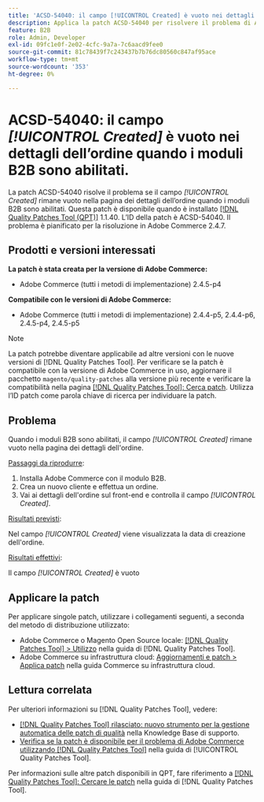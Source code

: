 ```yaml
---
title: 'ACSD-54040: il campo [!UICONTROL Created] è vuoto nei dettagli dell’ordine quando i moduli B2B sono abilitati'
description: Applica la patch ACSD-54040 per risolvere il problema di Adobe Commerce, in cui il campo [!UICONTROL Created] è vuoto nella pagina dei dettagli dell’ordine quando i moduli B2B sono abilitati.
feature: B2B
role: Admin, Developer
exl-id: 09fc1e0f-2e02-4cfc-9a7a-7c6aacd9fee0
source-git-commit: 81c78439f7c243437b7b76dc80560c847af95ace
workflow-type: tm+mt
source-wordcount: '353'
ht-degree: 0%

---
```


# ACSD-54040: il campo *[!UICONTROL Created]* è vuoto nei dettagli dell’ordine quando i moduli B2B sono abilitati.

La patch ACSD-54040 risolve il problema se il campo *[!UICONTROL Created]* rimane vuoto nella pagina dei dettagli dell’ordine quando i moduli B2B sono abilitati. Questa patch è disponibile quando è installato [[!DNL Quality Patches Tool (QPT)]](https://experienceleague.adobe.com/en/docs/commerce-knowledge-base/kb/announcements/commerce-announcements/magento-quality-patches-released-new-tool-to-self-serve-quality-patches) 1.1.40. L’ID della patch è ACSD-54040. Il problema è pianificato per la risoluzione in Adobe Commerce 2.4.7.

## Prodotti e versioni interessati

**La patch è stata creata per la versione di Adobe Commerce:**

* Adobe Commerce (tutti i metodi di implementazione) 2.4.5-p4

**Compatibile con le versioni di Adobe Commerce:**

* Adobe Commerce (tutti i metodi di implementazione) 2.4.4-p5, 2.4.4-p6, 2.4.5-p4, 2.4.5-p5

>[!NOTE]
>
>La patch potrebbe diventare applicabile ad altre versioni con le nuove versioni di [!DNL Quality Patches Tool]. Per verificare se la patch è compatibile con la versione di Adobe Commerce in uso, aggiornare il pacchetto `magento/quality-patches` alla versione più recente e verificare la compatibilità nella pagina [[!DNL Quality Patches Tool]: Cerca patch](https://experienceleague.adobe.com/tools/commerce-quality-patches/index.html). Utilizza l’ID patch come parola chiave di ricerca per individuare la patch.

## Problema

Quando i moduli B2B sono abilitati, il campo *[!UICONTROL Created]* rimane vuoto nella pagina dei dettagli dell&#39;ordine.

<u>Passaggi da riprodurre</u>:

1. Installa Adobe Commerce con il modulo B2B.
1. Crea un nuovo cliente e effettua un ordine.
1. Vai ai dettagli dell&#39;ordine sul front-end e controlla il campo *[!UICONTROL Created]*.

<u>Risultati previsti</u>:

Nel campo *[!UICONTROL Created]* viene visualizzata la data di creazione dell&#39;ordine.

<u>Risultati effettivi</u>:

Il campo *[!UICONTROL Created]* è vuoto

## Applicare la patch

Per applicare singole patch, utilizzare i collegamenti seguenti, a seconda del metodo di distribuzione utilizzato:

* Adobe Commerce o Magento Open Source locale: [[!DNL Quality Patches Tool] > Utilizzo](/help/tools/quality-patches-tool/usage.md) nella guida di [!DNL Quality Patches Tool].
* Adobe Commerce su infrastruttura cloud: [Aggiornamenti e patch > Applica patch](https://experienceleague.adobe.com/docs/commerce-cloud-service/user-guide/develop/upgrade/apply-patches.html) nella guida Commerce su infrastruttura cloud.

## Lettura correlata

Per ulteriori informazioni su [!DNL Quality Patches Tool], vedere:

* [[!DNL Quality Patches Tool] rilasciato: nuovo strumento per la gestione automatica delle patch di qualità](https://experienceleague.adobe.com/en/docs/commerce-knowledge-base/kb/announcements/commerce-announcements/magento-quality-patches-released-new-tool-to-self-serve-quality-patches) nella Knowledge Base di supporto.
* [Verifica se la patch è disponibile per il problema di Adobe Commerce utilizzando  [!DNL Quality Patches Tool]](/help/tools/quality-patches-tool/patches-available-in-qpt/check-patch-for-magento-issue-with-magento-quality-patches.md) nella guida di [!UICONTROL Quality Patches Tool].


Per informazioni sulle altre patch disponibili in QPT, fare riferimento a [[!DNL Quality Patches Tool]: Cercare le patch](https://experienceleague.adobe.com/tools/commerce-quality-patches/index.html) nella guida di [!DNL Quality Patches Tool].
